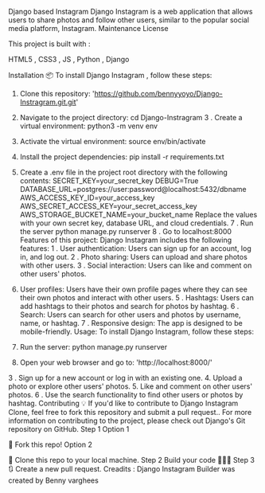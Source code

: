 Django based Instagram
Django Instagram is a web application that allows users to share photos and follow other users, similar to the popular social media platform, Instagram.
Maintenance License

This project is built with :

HTML5 , CSS3 , JS , Python , Django

Installation 📦
To install Django Instagram , follow these steps:
1. Clone this repository:
'https://github.com/bennyyoyo/Django-Instragram.git.git'

2. Navigate to the project directory:
  cd Django-Instragram
3 . Create a virtual environment:
  python3 -m venv env
4. Activate the virtual environment:
  source env/bin/activate
5. Install the project dependencies:
  pip install -r requirements.txt
6. Create a .env file in the project root directory with the following contents:
  SECRET_KEY=your_secret_key
  DEBUG=True
  DATABASE_URL=postgres://user:password@localhost:5432/dbname
  AWS_ACCESS_KEY_ID=your_access_key
  AWS_SECRET_ACCESS_KEY=your_secret_access_key
  AWS_STORAGE_BUCKET_NAME=your_bucket_name
Replace the values with your own secret key, database URL, and cloud credentials.
7 . Run the server
  python manage.py runserver
8 . Go to localhost:8000
Features of this project:
Django Instagram includes the following features:
1 . User authentication: Users can sign up for an account, log in, and log out.
2 . Photo sharing: Users can upload and share photos with other users.
3 . Social interaction: Users can like and comment on other users' photos.
4. User profiles: Users have their own profile pages where they can see their own photos and interact with other users.
5 . Hashtags: Users can add hashtags to their photos and search for photos by hashtag.
6 . Search: Users can search for other users and photos by username, name, or hashtag.
7 . Responsive design: The app is designed to be mobile-friendly.
Usage:
To install Django Instagram, follow these steps:
1. Run the server:
  python manage.py runserver
2. Open your web browser and go to:
'http://localhost:8000/'

3 . Sign up for a new account or log in with an existing one.
4. Upload a photo or explore other users' photos.
5. Like and comment on other users' photos.
6 . Use the search functionality to find other users or photos by hashtag.
Contributing 💡
If you'd like to contribute to Django Instagram Clone, feel free to fork this repository and submit a pull request.. For more information on contributing to the project, please check out Django's Git repository on GitHub.
Step 1
Option 1

🍴 Fork this repo!
Option 2

👯 Clone this repo to your local machine.
Step 2
Build your code 🔨🔨🔨
Step 3
🔃 Create a new pull request.
Creadits :
Django Instagram Builder was created by Benny varghees
